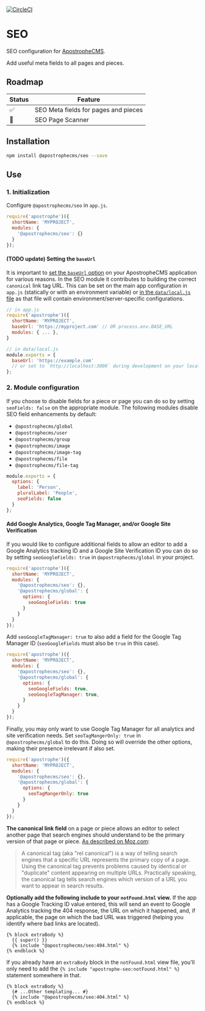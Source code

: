 [![CircleCI](https://circleci.com/gh/apostrophecms/seo/tree/master.svg?style=svg)](https://circleci.com/gh/apostrophecms/seo/tree/master)

# SEO

SEO configuration for [ApostropheCMS](https://apostrophecms.com/).

Add useful meta fields to all pages and pieces.

## Roadmap
|Status |Feature  |
--- | ---
|✅|SEO Meta fields for pages and pieces|
|🚧|SEO Page Scanner|

## Installation

```bash
npm install @apostrophecms/seo --save
```

## Use

### 1. Initialization
Configure `@apostrophecms/seo` in `app.js`.

```js
require('apostrophe')({
  shortName: 'MYPROJECT',
  modules: {
    '@apostrophecms/seo': {}
  }
});
```

#### (TODO update) Setting the `baseUrl`

It is important to [set the `baseUrl` option](https://docs.apostrophecms.org/reference/core-server.html#baseurl) on your ApostropheCMS application for various reasons. In the SEO module it contributes to building the correct `canonical` link tag URL. This can be set on the main app configuration in `app.js` (statically or with an environment variable) or [in the `data/local.js` file](https://docs.apostrophecms.org/core-concepts/global-settings/settings.html#changing-the-value-for-a-specific-server-only) as that file will contain environment/server-specific configurations.

```javascript
// in app.js
require('apostrophe')({
  shortName: 'MYPROJECT',
  baseUrl: 'https://myproject.com' // OR process.env.BASE_URL
  modules: { ... },
}
```

```javascript
// in data/local.js
module.exports = {
  baseUrl: 'https://example.com'
  // or set to `http://localhost:3000` during development on your local machine.
};
```

### 2. Module configuration
If you choose to disable fields for a piece or page you can do so by setting `seoFields: false` on the appropriate module. The following modules disable SEO field enhancements by default:
 - `@apostrophecms/global`
 - `@apostrophecms/user`
 - `@apostrophecms/group`
 - `@apostrophecms/image`
 - `@apostrophecms/image-tag`
 - `@apostrophecms/file`
 - `@apostrophecms/file-tag`

```js
module.exports = {
  options: {
    label: 'Person',
    pluralLabel: 'People',
    seoFields: false
  }
};
```

#### Add Google Analytics, Google Tag Manager, and/or Google Site Verification

If you would like to configure additional fields to allow an editor to add a Google Analytics tracking ID and a Google Site Verification ID you can do so by setting `seoGoogleFields: true` in `@apostrophecms/global` in your project.
```js
require('apostrophe')({
  shortName: 'MYPROJECT',
  modules: {
    '@apostrophecms/seo': {},
    '@apostrophecms/global': {
      options: {
        seoGoogleFields: true
      }
    }
  }
});
```

Add `seoGoogleTagManager: true` to also add a field for the Google Tag Manager ID (`seoGoogleFields` must also be `true` in this case).

```js
require('apostrophe')({
  shortName: 'MYPROJECT',
  modules: {
    '@apostrophecms/seo': {},
    '@apostrophecms/global': {
      options: {
        seoGoogleFields: true,
        seoGoogleTagManager: true,
      }
    }
  }
});
```

Finally, you may only want to use Google Tag Manager for all analytics and site verification needs. Set `seoTagMangerOnly: true` in `@apostrophecms/global` to do this. Doing so will override the other options, making their presence irrelevant if also set.
```js
require('apostrophe')({
  shortName: 'MYPROJECT',
  modules: {
    '@apostrophecms/seo': {},
    '@apostrophecms/global': {
      options: {
        seoTagMangerOnly: true
      }
    }
  }
});
```

**The canonical link field** on a page or piece allows an editor to select another page that search engines should understand to be the primary version of that page or piece. [As described on Moz.com](https://moz.com/learn/seo/canonicalization):

> A canonical tag (aka "rel canonical") is a way of telling search engines that a specific URL represents the primary copy of a page. Using the canonical tag prevents problems caused by identical or "duplicate" content appearing on multiple URLs. Practically speaking, the canonical tag tells search engines which version of a URL you want to appear in search results.

**Optionally add the following include to your `notFound.html` view.** If the app has a Google Tracking ID value entered, this will send an event to Google Analytics tracking the 404 response, the URL on which it happened, and, if applicable, the page on which the bad URL was triggered (helping you identify where bad links are located).

```nunjucks
{% block extraBody %}
  {{ super() }}
  {% include "@apostrophecms/seo:404.html" %}
{% endblock %}
```

If you already have an `extraBody` block in the `notFound.html` view file, you'll only need to add the `{% include "apostrophe-seo:notFound.html" %}` statement somewhere in that.
```nunjucks
{% block extraBody %}
  {# ...Other templating... #}
  {% include "@apostrophecms/seo:404.html" %}
{% endblock %}
```

